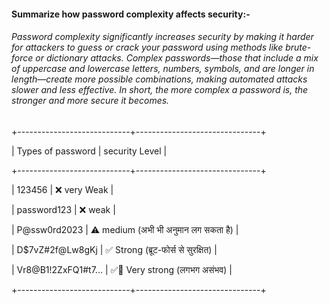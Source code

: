 #### Summarize how password complexity affects security:-





###### Password complexity significantly increases security by making it harder for attackers to guess or crack your password using methods like brute-force or dictionary attacks. Complex passwords—those that include a mix of uppercase and lowercase letters, numbers, symbols, and are longer in length—create more possible combinations, making automated attacks slower and less effective. In short, the more complex a password is, the stronger and more secure it becomes.





+----------------------------+-------------------------------+

|     Types of password     |        security Level          |

+----------------------------+-------------------------------+

| 123456                    | ❌ very Weak                 |

| password123              | ❌ weak                    |

| P@ssw0rd2023             | ⚠️ medium (अभी भी अनुमान लग सकता है)  |

| D$7vZ#2f@Lw8gKj           | ✅ Strong (ब्रूट-फोर्स से सुरक्षित) |

| Vr8@B1!2ZxFQ1#t7...       | ✅💪 Very strong (लगभग असंभव)      |

+----------------------------+-------------------------------+



